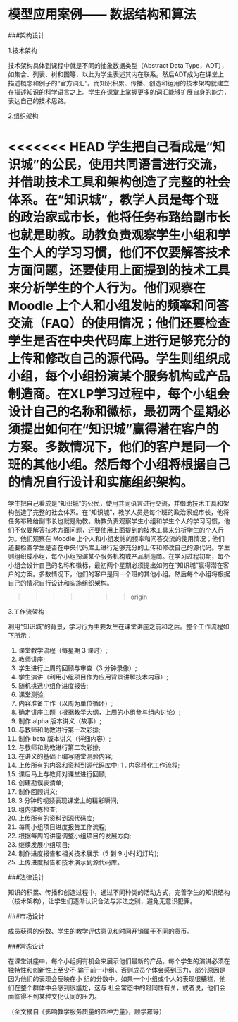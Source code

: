 
#  模型应用案例—— 数据结构和算法


###架构设计

1.技术架构

技术架构具体到课程中就是不同的抽象数据类型（Abstract Data Type，ADT），如集合、列表、树和图等，以此为学生表述其内在联系。然后ADT成为在课堂上描述概念和例子的“官方词汇”。而知识积累、传播、创造和运用的技术架构就建立在描述知识的科学语言之上。学生在课堂上掌握更多的词汇能够扩展自身的能力，表达自己的技术思路。

2.组织架构

<<<<<<< HEAD
学生把自己看成是“知识城”的公民，使用共同语言进行交流，并借助技术工具和架构创造了完整的社会体系。在“知识城”，教学人员是每个班的政治家或市长，他将任务布臵给副市长也就是助教。助教负责观察学生小组和学生个人的学习习惯，他们不仅要解答技术方面问题，还要使用上面提到的技术工具来分析学生的个人行为。他们观察在 Moodle 上个人和小组发帖的频率和问答交流（FAQ）的使用情况；他们还要检查学生是否在中央代码库上进行足够充分的上传和修改自己的源代码。学生则组织成小组，每个小组扮演某个服务机构或产品制造商。在XLP学习过程中，每个小组会设计自己的名称和徽标，最初两个星期必须提出如何在“知识城”赢得潜在客户的方案。多数情况下，他们的客户是同一个班的其他小组。然后每个小组将根据自己的情况自行设计和实施组织架构。
=======
学生把自己看成是“知识城”的公民，使用共同语言进行交流，并借助技术工具和架构创造了完整的社会体系。在“知识城”，教学人员是每个班的政治家或市长，他将任务布臵给副市长也就是助教。助教负责观察学生小组和学生个人的学习习惯，他们不仅要解答技术方面问题，还要使用上面提到的技术工具来分析学生的个人行为。他们观察在 Moodle 上个人和小组发帖的频率和问答交流的使用情况；他们还要检查学生是否在中央代码库上进行足够充分的上传和修改自己的源代码。学生则组织成小组，每个小组扮演某个服务机构或产品制造商。在学习过程初期，每个小组会设计自己的名称和徽标，最初两个星期必须提出如何在“知识城”赢得潜在客户的方案。多数情况下，他们的客户是同一个班的其他小组。然后每个小组将根据自己的情况自行设计和实施组织架构。
>>>>>>> origin


3.工作流架构

利用“知识城”的背景，学习行为主要发生在课堂讲座之前和之后。整个工作流程如下所示：
1. 课堂教学流程（每星期 3 课时）;
1. 教师讲座;
1. 学生进行上周的回顾与审查（3 分钟录像）;
1. 学生演讲（利用小组项目作为应用背景讲解技术内容）;
1. 随机挑选小组作进度报告;
1. 课堂测验;
1. 内容准备工作（以周为单位循环）;
1. 确定讲座主题（根据教学大纲，上周的小组参与组内讨论）;
1. 制作 alpha 版本讲义（故事）;
1. 与教师和助教进行第一次彩排;
1. 制作 beta 版本讲义（详细内容）;
1. 与教师和助教进行第二次彩排;
1. 在讲义的基础上编写随堂测验内容;
1. 上传所有的内容和资料到源代码库中;
1 . 内容精化工作流程;
1. 课后马上与教师对课堂进行回顾;
1. 创建勘误表清单;
1. 制作回顾讲义;
1. 3 分钟的视频表现课堂上的精彩瞬间;
1. 组内排练检查;
1. 上传所有的资料到源代码库;
1. 每周小组项目进度报告工作流程;
1. 根据每周的讲座调整小组项目的发展方向;
1. 继续发展小组项目;
1. 制作进度报告和相关技术展示（5 到 9 小时幻灯片);
1. 上传进度报告和技术演示到源代码库。


###法律设计

知识的积累、传播和创造过程中，通过不同种类的活动方式，完善学生的知识结构（技术架构），让学生们逐渐认识合法与非法之别，避免无意识犯罪。

###市场设计

成员获得的分数、学生的教学评估意见和时间开销属于不同的货币。

###常态设计

在课堂讲座中，每个小组拥有机会来展示他们最新的产品。每个学生的演讲必须在独特性和创新性上至少不
输于前一小组。否则成员个体会感到压力，部分原因是因为他们的表现会反映在小
组的分数中。如果一个小组或个人的表现很糟糕，他们在整个群体中会感到很尴尬，这与
社会常态中的趋同性有关，或者说，他们会面临得不到某种文化认同的压力。

（全文摘自《影响教学服务质量的四种力量》，顾学雍等）

